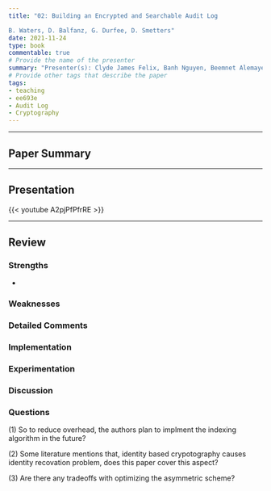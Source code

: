 ```yaml
---
title: "02: Building an Encrypted and Searchable Audit Log 

B. Waters, D. Balfanz, G. Durfee, D. Smetters"
date: 2021-11-24
type: book
commentable: true
# Provide the name of the presenter
summary: "Presenter(s): Clyde James Felix, Banh Nguyen, Beemnet Alemayehu"
# Provide other tags that describe the paper
tags:
- teaching
- ee693e
- Audit Log
- Cryptography
---
```

***
## Paper Summary

***
## Presentation
{{< youtube A2pjPfPfrRE >}}
***
## Review
### Strengths
- 

### Weaknesses


### Detailed Comments


### Implementation


### Experimentation
<!-- {{< figure src="https://github.com/gustybear-teaching/course_ee693e_2021_fall/raw/main/week_02/images/responsetime.jpg" title="Response Time" width="300" >}}

{{< figure src="https://github.com/gustybear-teaching/course_ee693e_2021_fall/raw/main/week_02/images/successrate.jpg" title="Success Rate with One Round" width="300" >}}

{{< figure src="https://github.com/gustybear-teaching/course_ee693e_2021_fall/raw/main/week_02/images/multipleattempts.jpg" title="Success Rate with Multiple Rounds" width="300" >}}
 -->
### Discussion


### Questions
(1) So to reduce overhead, the authors plan to implment the indexing algorithm in the future?

(2) Some literature mentions that, identity based crypotography causes identity recovation problem, does this paper cover this aspect?

(3) Are there any tradeoffs with optimizing the asymmetric scheme?
